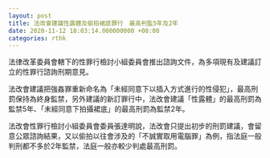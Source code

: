```yaml
---
layout: post
title: 法改會建議性露體及偷拍裙底罪行　最高判監5年及2年
date: 2020-11-12 18:03:14.000000000 +08:00
categories: rthk
---
```


法律改革委員會轄下的性罪行檢討小組委員會推出諮詢文件，為多項現有及建議訂立的性罪行諮詢刑期意見。

法改會建議把強姦罪重新命名為「未經同意下以插入方式進行的性侵犯」，最高刑罰保持為終身監禁，另外建議的新訂罪行中，法改會建議「性露體」的最高刑罰為監禁5年、「未經同意下拍攝裙底」的最高刑罰為監禁2年。

法改會性罪行檢討小組委員會委員張達明說，法改會只提出初步的刑罰建議，會留意公眾諮詢結果，又以偷拍以往會涉及的「不誠實取用電腦罪」為例，指法庭一般判刑都不多於2年監禁，法庭一般亦較少判處最高刑罰。
